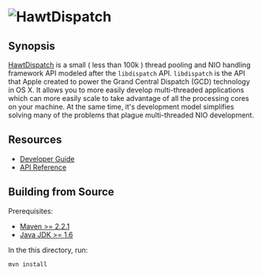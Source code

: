 # ![HawtDispatch][logo]
[logo]: http://hawtdispatch.fusesource.org/images/project-logo.png

## Synopsis

[HawtDispatch][] is a small ( less than 100k ) thread pooling and NIO
handling framework API modeled after the `libdispatch` API. `libdispatch` is
the API that Apple created to power the Grand Central Dispatch (GCD)
technology in OS X. It allows you to more easily develop multi-threaded
applications which can more easily scale to take advantage of all the
processing cores on your machine. At the same time, it's development model
simplifies solving many of the problems that plague multi-threaded NIO
development.

[HawtDispatch]:http://hawtdispatch.fusesource.org

## Resources

* [Developer Guide](http://hawtdispatch.fusesource.org)
* [API Reference](http://hawtdispatch.fusesource.org/maven/1.0/hawtdispatch/apidocs/org/fusesource/hawtdispatch/package-summary.html)

## Building from Source

Prerequisites:

* [Maven >= 2.2.1](http://maven.apache.org/download.html)
* [Java JDK >= 1.6](http://java.sun.com/javase/downloads/widget/jdk6.jsp)

In the this directory, run:

    mvn install


